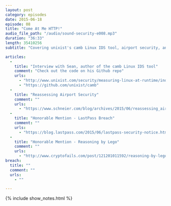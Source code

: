 ```yaml
---
layout: post
category: episodes
date: 2015-06-18
episode: 08
title: "Come At Me HTTP!"
audio_file_path: "/audio/sound-security-e008.mp3"
duration: "36:33"
length: 35410256
subtitle: "Covering unixist's camb Linux IDS tool, airport security, and more."

articles:
  - 
    title: "Interview with Sean, author of the camb Linux IDS tool"
    comment: "Check out the code on his Github repo"
    urls: 
      - "http://www.unixist.com/security/measuring-linux-at-runtime/index.html"
      - "https://github.com/unixist/camb"
  - 
    title: "Reassessing Airport Security"
    comment: ""
    urls: 
      - "https://www.schneier.com/blog/archives/2015/06/reassessing_air.html"
  - 
    title: "Honorable Mention - LastPass Breach"
    comment: ""
    urls: 
      - "https://blog.lastpass.com/2015/06/lastpass-security-notice.html"
  - 
    title: "Honorable Mention - Reasoning by Lego"
    comment: ""
    urls: 
      - "http://www.cryptofails.com/post/121201011592/reasoning-by-lego-the-wrong-way-to-think-about"
breach: 
  title: ""
  comment: ""
  urls: 
    - ""

---
```

{% include show_notes.html %}
